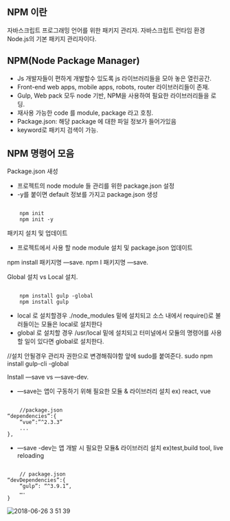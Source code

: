 ## NPM 이란
자바스크립트 프로그래밍 언어를 위한 패키지 관리자. 
자바스크립트 런타임 환경 Node.js의 기본 패키지 관리자이다.  

## NPM(Node Package Manager)
* Js 개발자들이 편하게 개발할수 있도록 js 라이브러리들을 모아 놓은 열린공간. 
* Front-end web apps, mobile apps, robots, router 라이브러리들이 존재. 
* Gulp, Web pack 모두 node 기반, NPM을 사용하여 필요한 라이브러리들을 로딩. 
* 재사용 가능한 code 를 module, package 라고 호칭. 
* Package.json: 해당 package 에 대한 파일 정보가 들어가있음   
* keyword로 패키지 검색이 가능. 


## NPM 명령어 모음
Package.json 새성
*  프로젝트의 node module 들 관리를 위한 package.json 설정
*  -y를 붙이면 default 정보를 가지고 package.json 생성
  
<pre><code>
	npm init   
	npm init -y
</code></pre>

패키지 설치 및 업데이트
* 프로젝트에서 사용 할 node module 설치 및 package.json 업데이트
 
npm install 패키지명 —save. 
npm I 패키지명 —save. 

Global 설치 vs Local 설치. 
  
<pre><code>
	npm install gulp -global
	npm install gulp 
</code></pre>


- local 로 설치할경우 ./node_modules 밑에 설치되고 소스 내에서 require()로 불러들이는 모듈은 local로 설치한다
- global 로  설치할 경우 /usr/local 밑에 설치되고 터미널에서 모듈의 명령어를 사용할 일이 있다면 global로 설치한다.


//설치 안될경우 관리자 권한으로 변경해줘야함 앞에  sudo를 붙여준다.
sudo npm install gulp-cli -global      

Install —save vs —save-dev. 

* —save는 앱이 구동하기 위해 필요한 모듈 & 라이브러리 설치 ex) react, vue
  
<pre><code>
	//package.json
“dependencies”:{
    “vue”:”^2.3.3”
    ...
},
</code></pre>


*  —save -dev는 앱 개발 시 필요한 모듈& 라이브러리 설치 ex)test,build tool, live reloading
  
<pre><code>
	// package.json
“devDependencies”:{
    “gulp”: “^3.9.1”,
    ….
}
</code></pre>

![2018-06-26 3 51 39](https://user-images.githubusercontent.com/38197944/41894383-ad62e32c-7959-11e8-98d9-ad8c7667dbe8.png)
